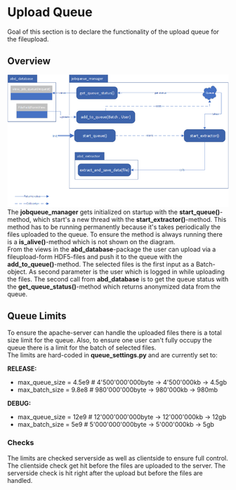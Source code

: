 # Upload Queue
Goal of this section is to declare the functionality of the upload queue for the fileupload.
## Overview
![Diagram](ressources/abd_queue_diagram.png)
The **jobqueue_manager** gets initialized on startup with the **start_queue()**-method, which start's a new thread with the **start_extractor()**-method. This method has to be running permanently because it's takes periodically the files uploaded to the queue. To ensure the method is always running there is a **is_alive()**-method which is not shown on the diagram.  
From the views in the **abd_database**-package the user can upload via a fileupload-form HDF5-files and push it to the queue with the **add_to_queue()**-method. The selected files is the first input as a Batch-object. As second parameter is the user which is logged in while uploading the files. The second call from **abd_database** is to get the queue status with the **get_queue_status()**-method which returns anonymized data from the queue.  

## Queue Limits
To ensure the apache-server can handle the uploaded files there is a total size limit for the queue. Also, to ensure one user can't fully occupy the queue there is a limit for the batch of selected files.  
The limits are hard-coded in **queue_settings.py** and are currently set to:

**RELEASE:**
- max_queue_size = 4.5e9  # 4'500'000'000byte -> 4'500'000kb -> 4.5gb
- max_batch_size = 9.8e8  # 980'000'000byte -> 980'000kb -> 980mb

**DEBUG:**
- max_queue_size = 12e9  # 12'000'000'000byte -> 12'000'000kb -> 12gb
- max_batch_size = 5e9  # 5'000'000'000byte -> 5'000'000kb -> 5gb

### Checks
The limits are checked serverside as well as clientside to ensure full control.  
The clientside check get hit before the files are uploaded to the server. The serverside check is hit right after the upload but before the files are handled.
